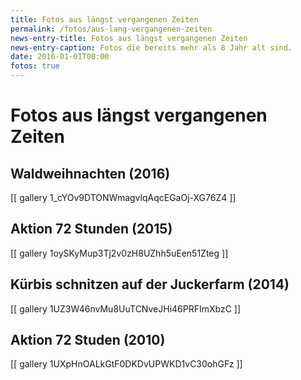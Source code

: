 ```yaml
---
title: Fotos aus längst vergangenen Zeiten
permalink: /fotos/aus-lang-vergangenen-zeiten
news-entry-title: Fotos aus längst vergangenen Zeiten
news-entry-caption: Fotos die bereits mehr als 8 Jahr alt sind.
date: 2016-01-01T00:00
fotos: true
---
```


# Fotos aus längst vergangenen Zeiten

## Waldweihnachten (2016)
[[ gallery 1_cYOv9DTONWmagvlqAqcEGaOj-XG76Z4 ]]

## Aktion 72 Stunden (2015)
[[ gallery 1oySKyMup3Tj2v0zH8UZhh5uEen51Zteg ]]

## Kürbis schnitzen auf der Juckerfarm (2014)

[[ gallery 1UZ3W46nvMu8UuTCNveJHi46PRFImXbzC ]]

## Aktion 72 Studen (2010)

[[ gallery 1UXpHnOALkGtF0DKDvUPWKD1vC30ohGFz ]]
